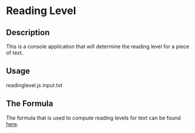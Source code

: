 # Reading Level

## Description
This is a console application that will determine 
the reading level for a piece of text.

## Usage
readinglevel.js input.txt

## The Formula
The formula that is used to compute reading levels
for text can be found [here](https://en.wikipedia.org/wiki/Flesch%E2%80%93Kincaid_readability_tests).
